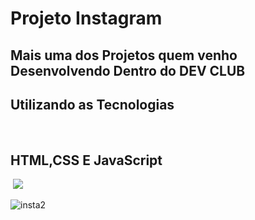 <h1>Projeto Instagram</h1>

<h2> Mais uma dos Projetos quem venho Desenvolvendo Dentro do DEV CLUB</h2>
<h2> Utilizando as Tecnologias</h2><br>
<h2>HTML,CSS E JavaScript</h2>


<img src="  ">
<img src="(https://github.com/user-attachments/assets/621411b5-8519-4a54-a3ea-08ad01605543)">

![insta2](https://github.com/user-attachments/assets/cec4eee9-17fb-4c9e-bf2c-5fe0728218f1)
